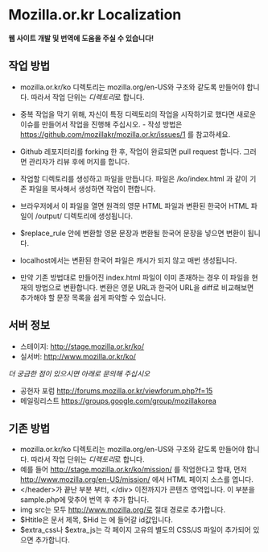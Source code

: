 Mozilla.or.kr Localization
==========================

**웹 사이트 개발 및 번역에 도움을 주실 수 있습니다!**

작업 방법
-----

* mozilla.or.kr/ko 디렉토리는 mozilla.org/en-US와 구조와 같도록 만들어야 합니다. 따라서 작업 단위는 *디렉토리*로 합니다.
* 중복 작업을 막기 위해, 자신이 특정 디렉토리의 작업을 시작하기로 했다면 새로운 이슈를 만들어서 작업을 진행해 주십시오. - 작성 방법은 https://github.com/mozillakr/mozilla.or.kr/issues/1 를 참고하세요.
* Github 레포지터리를 forking 한 후, 작업이 완료되면 pull request 합니다. 그러면 관리자가 리뷰 후에 머지를 합니다.
* 작업할 디렉토리를 생성하고 파일을 만듭니다. 파일은 /ko/index.html 과 같이 기존 파일을 복사해서 생성하면 작업이 편합니다.
* 브라우저에서 이 파일을 열면 원격의 영문 HTML 파일과 변환된 한국어 HTML 파일이 /output/ 디렉토리에 생성됩니다.
* $replace_rule 안에 변환할 영문 문장과 변환될 한국어 문장을 넣으면 변환이 됩니다.
* localhost에서는 변환된 한국어 파일은 캐시가 되지 않고 매번 생성됩니다.

* 만약 기존 방법대로 만들어진 index.html 파일이 이미 존재하는 경우 이 파일을 현재의 방법으로 변환합니다. 변환은 영문 URL과 한국어 URL을 diff로 비교해보면 추가해야 할 문장 목록을 쉽게 파악할 수 있습니다.

서버 정보
-----

- 스테이지: http://stage.mozilla.or.kr/ko/
- 실서버: http://www.mozilla.or.kr/ko/

*더 궁금한 점이 있으시면 아래로 문의해 주십시오*
- 공헌자 포럼 http://forums.mozilla.or.kr/viewforum.php?f=15
- 메일링리스트 https://groups.google.com/group/mozillakorea

기존 방법
-----

- mozilla.or.kr/ko 디렉토리는 mozilla.org/en-US와 구조와 같도록 만들어야 합니다. 따라서 작업 단위는 *디렉토리*로 합니다.
- 예를 들어 http://stage.mozilla.or.kr/ko/mission/ 를 작업한다고 할때, 먼저 http://www.mozilla.org/en-US/mission/ 에서 HTML 페이지 소스를 엽니다.
- &lt;/header&gt;가 끝난 부분 부터, &lt;/div&gt;<!-- close #wrapper --> 이전까지가 콘텐츠 영역입니다. 이 부분을 sample.php에 맞추어 번역 후 추가 합니다.
- img src는 모두 http://www.mozilla.org/로 절대 경로로 추가합니다.
- $Htitle은 문서 제목, $Hid 는 <body id="">에 들어갈 id값입니다.
- $extra_css나 $extra_js는 각 페이지 고유의 별도의 CSS/JS 파일이 추가되어 있으면 추가합니다.
